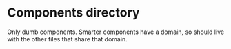 # Components directory

Only dumb components. Smarter components have a domain, so should live with the
other files that share that domain.
